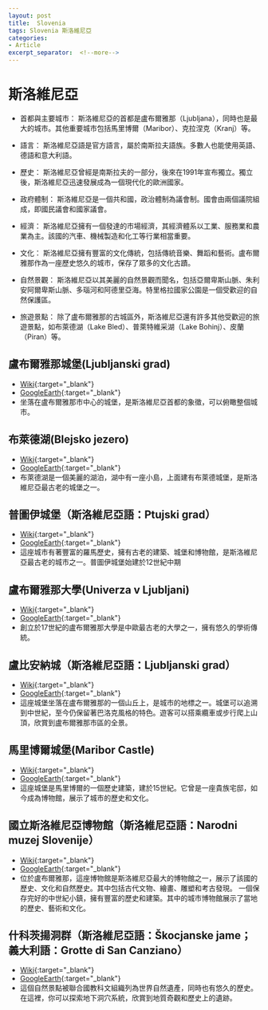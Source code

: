 ```yaml
---
layout: post
title:  Slovenia
tags: Slovenia 斯洛維尼亞 
categories:
- Article
excerpt_separator:  <!--more-->
---
```

# 斯洛維尼亞
- 首都與主要城市： 斯洛維尼亞的首都是盧布爾雅那（Ljubljana），同時也是最大的城市。其他重要城市包括馬里博爾（Maribor）、克拉涅克（Kranj）等。

- 語言： 斯洛維尼亞語是官方語言，屬於南斯拉夫語族。多數人也能使用英語、德語和意大利語。

- 歷史： 斯洛維尼亞曾經是南斯拉夫的一部分，後來在1991年宣布獨立。獨立後，斯洛維尼亞迅速發展成為一個現代化的歐洲國家。

- 政府體制： 斯洛維尼亞是一個共和國，政治體制為議會制。國會由兩個議院組成，即國民議會和國家議會。

- 經濟： 斯洛維尼亞擁有一個發達的市場經濟，其經濟體系以工業、服務業和農業為主。該國的汽車、機械製造和化工等行業相當重要。

- 文化： 斯洛維尼亞擁有豐富的文化傳統，包括傳統音樂、舞蹈和藝術。盧布爾雅那作為一座歷史悠久的城市，保存了眾多的文化古蹟。

- 自然景觀： 斯洛維尼亞以其美麗的自然景觀而聞名，包括亞爾卑斯山脈、朱利安阿爾卑斯山脈、多瑙河和阿德里亞海。特里格拉國家公園是一個受歡迎的自然保護區。

- 旅遊景點： 除了盧布爾雅那的古城區外，斯洛維尼亞還有許多其他受歡迎的旅遊景點，如布萊德湖（Lake Bled）、普萊特維采湖（Lake Bohinj）、皮蘭（Piran）等。

## 盧布爾雅那城堡(Ljubljanski grad)
- [Wiki](https://zh.wikipedia.org/wiki/盧布爾雅那城堡 "Wiki"){:target="_blank"} 
- [GoogleEarth](https://earth.google.com/web/search/Ljubljanski+grad/@46.04996491,14.50811011,333.83863594a,917.83312007d,34.99999962y,-5.14081954h,53.93967629t,0r/data=CigiJgokCRaQi9UbyTRAERaQi9UbyTTAGbQxT_F_iklAIbp_tiznvknAMikKJwolCiExTWtxU2RZMlg5bE5rU1VvS2hJbjhsd3ZfRDNvb2pNMmggAToDCgEw "GoogleEarth"){:target="_blank"} 
- 坐落在盧布爾雅那市中心的城堡，是斯洛維尼亞首都的象徵，可以俯瞰整個城市。

## 布萊德湖(Blejsko jezero)
- [Wiki](https://zh.wikipedia.org/wiki/布萊德湖 "Wiki"){:target="_blank"} 
- [GoogleEarth](https://earth.google.com/web/search/Blejsko+jezero/@46.36368383,14.09473056,475.96691776a,3870.52447758d,35y,-4.38216485h,44.34090957t,0r/ "GoogleEarth"){:target="_blank"} 
- 布萊德湖是一個美麗的湖泊，湖中有一座小島，上面建有布萊德城堡，是斯洛維尼亞最古老的城堡之一。

## 普圖伊城堡（斯洛維尼亞語：Ptujski grad）
- [Wiki](https://zh.wikipedia.org/wiki/普特伊古城 "Wiki"){:target="_blank"} 
- [GoogleEarth](https://earth.google.com/web/search/Ptuj/@46.41835276,15.87080798,225.26432868a,1362.65816324d,34.99999397y,-2.26479691h,41.20777153t,0r/data=CigiJgokCReQi9UbyTRAERaQi9UbyTTAGa21CzuMlElAIcT7-eLatEnAMikKJwolCiExTWtxU2RZMlg5bE5rU1VvS2hJbjhsd3ZfRDNvb2pNMmggAToDCgEw "GoogleEarth"){:target="_blank"} 
- 這座城市有著豐富的羅馬歷史，擁有古老的建築、城堡和博物館，是斯洛維尼亞最古老的城市之一。普圖伊城堡始建於12世紀中期

## 盧布爾雅那大學(Univerza v Ljubljani)
- [Wiki](https://zh.wikipedia.org/wiki/盧布爾雅那大學 "Wiki"){:target="_blank"} 
- [GoogleEarth](https://earth.google.com/web/search/Univerza+v+Ljubljani/@46.05023803,14.50368556,295.68225164a,917.76340185d,34.99999962y,-12.81679335h,64.81787007t,0r/ "GoogleEarth"){:target="_blank"} 
- 創立於17世紀的盧布爾雅那大學是中歐最古老的大學之一，擁有悠久的學術傳統。


## 盧比安納城（斯洛維尼亞語：Ljubljanski grad）
- [Wiki](https://zh.wikipedia.org/zh-tw/%E7%9B%A7%E6%AF%94%E5%AE%89%E7%B4%8D%E5%9F%8E "Wiki"){:target="_blank"} 
- [GoogleEarth](https://earth.google.com/web/search/Ljubljana+Castle/@46.0488852,14.5083738,374.97907758a,706.52508786d,34.99999993y,0h,0t,0r/ "GoogleEarth"){:target="_blank"} 
- 這座城堡坐落在盧布爾雅那的一個山丘上，是城市的地標之一。城堡可以追溯到中世紀，至今仍保留著巴洛克風格的特色。遊客可以搭乘纜車或步行爬上山頂，欣賞到盧布爾雅那市區的全景。


## 馬里博爾城堡(Maribor Castle)
- [Wiki](https://zh.wikipedia.org/wiki/馬里博爾城堡 "Wiki"){:target="_blank"} 
- [GoogleEarth](https://earth.google.com/web/search/Maribor+Castle/@46.56041759,15.64914202,266.28958913a,317.60899469d,35y,23.48348509h,59.42040261t,0r/ "GoogleEarth"){:target="_blank"} 
- 這座城堡是馬里博爾的一個歷史建築，建於15世紀。它曾是一座貴族宅邸，如今成為博物館，展示了城市的歷史和文化。

## 國立斯洛維尼亞博物館（斯洛維尼亞語：Narodni muzej Slovenije）
- [Wiki](https://zh.wikipedia.org/zh-tw/%E5%9C%8B%E7%AB%8B%E6%96%AF%E6%B4%9B%E7%B6%AD%E5%B0%BC%E4%BA%9E%E5%8D%9A%E7%89%A9%E9%A4%A8 "Wiki"){:target="_blank"} 
- [GoogleEarth](https://earth.google.com/web/search/National+Museum+of+Slovenia/@46.05208608,14.50010724,303.44390994a,820.30956964d,35y,-10.53144384h,61.15560705t,0r/ "GoogleEarth"){:target="_blank"} 
- 位於盧布爾雅那，這座博物館是斯洛維尼亞最大的博物館之一，展示了該國的歷史、文化和自然歷史。其中包括古代文物、繪畫、雕塑和考古發現。
一個保存完好的中世紀小鎮，擁有豐富的歷史和建築。其中的城市博物館展示了當地的歷史、藝術和文化。

## 什科茨揚洞群（斯洛維尼亞語：Škocjanske jame；義大利語：Grotte di San Canziano）
- [Wiki](https://zh.wikipedia.org/zh-tw/%E4%BB%80%E7%A7%91%E8%8C%A8%E6%8F%9A%E6%B4%9E%E7%BE%A4 "Wiki"){:target="_blank"} 
- [GoogleEarth](https://earth.google.com/web/search/Skocjan+Caves/@45.66573516,13.99012923,330.43415932a,758.4820254d,35y,-2.46056362h,43.3096398t,0r/ "GoogleEarth"){:target="_blank"} 
- 這個自然景點被聯合國教科文組織列為世界自然遺產，同時也有悠久的歷史。在這裡，你可以探索地下洞穴系統，欣賞到地質奇觀和歷史上的遺跡。

